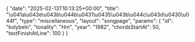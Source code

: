 {
    "date": "2025-02-13T10:13:25+00:00",
    "title": "\u041a\u043e\u043b\u044b\u0431\u0435\u043b\u044c\u043d\u0430\u044f",
    "type": "miscellaneous",
    "layout": "songpage",
    "params": {
        "id": "kolybeln",
        "tonality": "Hm",
        "year": "1982",
        "chordsStartAt": 50,
        "textFinishAtLine": 100
    }
}